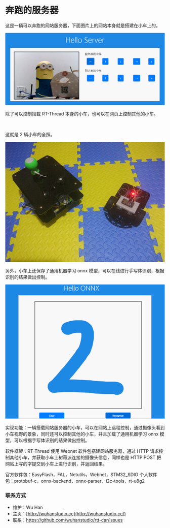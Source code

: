 # 奔跑的服务器

这是一辆可以奔跑的网站服务器，下面图片上的网站本身就是搭建在小车上的。

![](./demo.png)

除了可以控制搭载 RT-Thread 本身的小车，也可以在网页上控制其他的小车。

![]()

这就是 2 辆小车的全照。

![](./robot.jpg)

另外，小车上还保存了通用机器学习 onnx 模型，可以在线进行手写体识别，根据识别的结果做出控制。

![](./onnx.png)

实现功能：一辆搭载网站服务器的小车，可以在网站上远程控制，通过摄像头看到小车视野的景象，同时还可以控制其他的小车，并且加载了通用机器学习 onnx 模型，可以根据手写体识别的结果做出控制。

软件框架：RT-Thread 使用 Webnet 软件包搭建网站服务器，通过 HTTP 请求控制其他小车，并获取小车上树莓派连接的摄像头信息，同样也是 HTTP POST 把网站上写的字提交到小车上进行识别，并返回结果。

官方软件包：EasyFlash，FAL，Netutils，Webnet，STM32_SDIO
个人软件包：protobuf-c，onnx-backend，onnx-parser，i2c-tools，rt-u8g2

### 联系方式

- 维护：Wu Han
- 主页：[http://wuhanstudio.cc](http://wuhanstudio.cc/)
- 联系：<https://github.com/wuhanstudio/rtt-car/issues>
